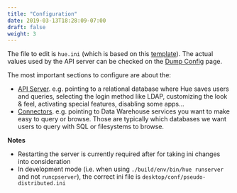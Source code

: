 ```yaml
---
title: "Configuration"
date: 2019-03-13T18:28:09-07:00
draft: false
weight: 3
---
```


The file to edit is `hue.ini` (which is based on this [template](https://github.com/cloudera/hue/blob/master/desktop/conf.dist/hue.ini)). The actual values used by the API server can be checked on the [Dump Config](/administrator/administration/operations/#configuration) page.


The most important sections to configure are about the:

* [API Server](/administrator/configuration/server/). e.g. pointing to a relational database where Hue saves users and queries, selecting the login method like LDAP, customizing the look & feel, activating special features, disabling some apps...
* [Connectors](/administrator/configuration/connectors/). e.g. pointing to Data Warehouse services you want to make easy to query or browse. Those are typically which databases we want users to query with SQL or filesystems to browse.

**Notes**

* Restarting the server is currently required after for taking ini changes into consideration
* In development mode (i.e. when using `./build/env/bin/hue runserver` and not `runcpserver`), the correct ini file is `desktop/conf/pseudo-distributed.ini`
